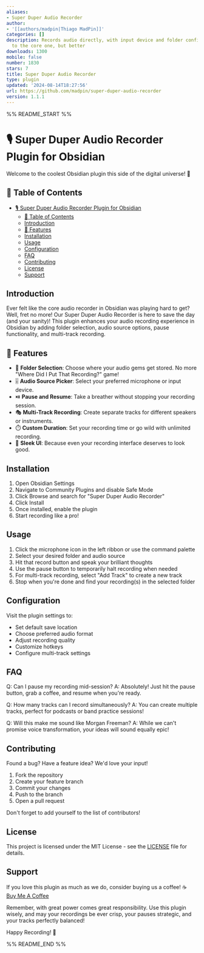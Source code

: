 ```yaml
---
aliases:
- Super Duper Audio Recorder
author:
- '[[authors/madpin|Thiago MadPin]]'
categories: []
description: Records audio directly, with input device and folder configuration, similar
  to the core one, but better
downloads: 1300
mobile: false
number: 1830
stars: 7
title: Super Duper Audio Recorder
type: plugin
updated: '2024-08-14T18:27:56'
url: https://github.com/madpin/super-duper-audio-recorder
version: 1.1.1
---
```


%% README_START %%

# 🎙️ Super Duper Audio Recorder Plugin for Obsidian

Welcome to the coolest Obsidian plugin this side of the digital universe! 🚀

## 📜 Table of Contents
- [🎙️ Super Duper Audio Recorder Plugin for Obsidian](#️-super-duper-audio-recorder-plugin-for-obsidian)
  - [📜 Table of Contents](#-table-of-contents)
  - [Introduction](#introduction)
  - [🌟 Features](#-features)
  - [Installation](#installation)
  - [Usage](#usage)
  - [Configuration](#configuration)
  - [FAQ](#faq)
  - [Contributing](#contributing)
  - [License](#license)
  - [Support](#support)

## Introduction

Ever felt like the core audio recorder in Obsidian was playing hard to get? Well, fret no more! Our Super Duper Audio Recorder is here to save the day (and your sanity)! This plugin enhances your audio recording experience in Obsidian by adding folder selection, audio source options, pause functionality, and multi-track recording.

## 🌟 Features

- 📂 **Folder Selection**: Choose where your audio gems get stored. No more "Where Did I Put That Recording?" game!
- 🎚️ **Audio Source Picker**: Select your preferred microphone or input device.
- ⏯️ **Pause and Resume**: Take a breather without stopping your recording session.
- 🎭 **Multi-Track Recording**: Create separate tracks for different speakers or instruments.
- ⏱️ **Custom Duration**: Set your recording time or go wild with unlimited recording.
- 🎨 **Sleek UI**: Because even your recording interface deserves to look good.

## Installation

1. Open Obsidian Settings
2. Navigate to Community Plugins and disable Safe Mode
3. Click Browse and search for "Super Duper Audio Recorder"
4. Click Install
5. Once installed, enable the plugin
6. Start recording like a pro!

## Usage

1. Click the microphone icon in the left ribbon or use the command palette
2. Select your desired folder and audio source
3. Hit that record button and speak your brilliant thoughts
4. Use the pause button to temporarily halt recording when needed
5. For multi-track recording, select "Add Track" to create a new track
6. Stop when you're done and find your recording(s) in the selected folder

## Configuration

Visit the plugin settings to:
- Set default save location
- Choose preferred audio format
- Adjust recording quality
- Customize hotkeys
- Configure multi-track settings

## FAQ

Q: Can I pause my recording mid-session?
A: Absolutely! Just hit the pause button, grab a coffee, and resume when you're ready.

Q: How many tracks can I record simultaneously?
A: You can create multiple tracks, perfect for podcasts or band practice sessions!

Q: Will this make me sound like Morgan Freeman?
A: While we can't promise voice transformation, your ideas will sound equally epic!

## Contributing

Found a bug? Have a feature idea? We'd love your input!

1. Fork the repository
2. Create your feature branch
3. Commit your changes
4. Push to the branch
5. Open a pull request

Don't forget to add yourself to the list of contributors!

## License

This project is licensed under the MIT License - see the [LICENSE](LICENSE) file for details.

## Support

If you love this plugin as much as we do, consider buying us a coffee! ☕
[Buy Me A Coffee](https://buymeacoffee.com/madpin)

Remember, with great power comes great responsibility. Use this plugin wisely, and may your recordings be ever crisp, your pauses strategic, and your tracks perfectly balanced!

Happy Recording! 🎉


%% README_END %%
